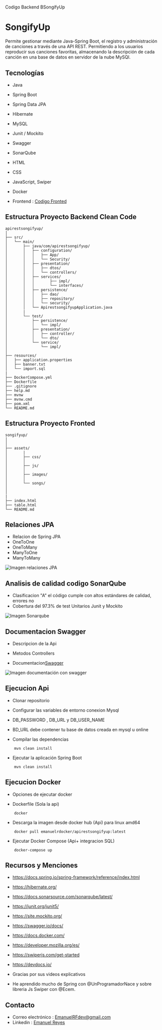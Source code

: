 #
Codigo Backend BSongifyUp
#

# SongifyUp
Permite gestionar mediante Java-Spring Boot, el registro y administración de canciones a través de una API REST. Permitiendo a los usuarios reproducir sus canciones favoritas, almacenando la descripción de cada canción en una base de datos en servidor de la nube MySQl. 

## Tecnologías
- Java
- Spring Boot
- Spring Data JPA
- Hibernate
- MySQL
- Junit / Mockito
- Swagger
- SonarQube
- HTML
- CSS
- JavaScript, Swiper
- Docker

- Frontend : <a href="https://github.com/EmanuelRFDev/SongifyUp">Codigo Fronted</a>

## Estructura Proyecto Backend Clean Code
```
apirestsongifyup/
│
├── src/
│   └── main/
│       ├── java/com/apirestsongifyup/
│       │   ├── configuration/
│       │   │   ├── App/
│       │   │   └── Security/
│       │   ├── presentation/
│       │   │   ├── dtos/
│       │   │   └── controllers/
│       │   ├── services/
│       │   │       ├── impl/
│       │   │       └── interfaces/
│       │   ├── persistence/
│       │   │   ├── dao/
│       │   │   ├── repository/
│       │   │   └── security/
│       │   └── ApirestsongifyupApplication.java
│       |
│       └── test/
│           ├── persistence/
│           │   └── impl/
│           ├── presentation/
│           │   ├── controller/
│           │   └── dto/
│           └── service/
│               └── impl/
│
├── resources/
│   ├── application.properties
│   ├── banner.txt 
│   └── import.sql 
|
├── DockerCompose.yml
├── Dockerfile
├── .gitignore
├── help.md
├── mvnw
├── mvnw.cmd
├── pom.xml
└── README.md
```
## Estructura Proyecto Fronted 
```
songifyup/
│
│
├── assets/
│       |
│       ├── css/
│       │      
│       ├── js/
│       │     
│       ├── images/
│       │          
│       └── songs/
│       
│
|
├── index.html
├── table.html
└── README.md
```

## Relaciones JPA
 - Relacion de Spring JPA
 - OneToOne
 - OneToMany
 - ManyToOne
 - ManyToMany
 
![Imagen relaciones JPA](https://github.com/EmanuelRFDev/PBackend/blob/ba832a39759a505df5c3d7ec79bf8790b6ed8a7f/songify/RelacionesJPA.jpg)

## Analisis de calidad codigo SonarQube

 - Clasificacion "A" el código cumple con altos estándares de calidad, errores no
 - Cobertura del 97.3% de test Unitarios Junit y Mockito
 
 ![Imagen Sonarqube](https://github.com/EmanuelRFDev/PBackend/blob/ba832a39759a505df5c3d7ec79bf8790b6ed8a7f/songify/Sonarqube.jpg)

## Documentacion Swagger 

 - Descripcion de la Api
 - Metodos Controllers 
 
 - Documentacion<a href="https://apirestsongifyup.onrender.com/swagger-ui/index.html">Swagger</a> 

![Imagen documentación con swagger](https://github.com/EmanuelRFDev/PBackend/blob/ba832a39759a505df5c3d7ec79bf8790b6ed8a7f/songify/Swagger.jpg)

## Ejecucion Api

- Clonar repositorio
- Configurar las variables de entorno conexion Mysql
- DB_PASSWORD , DB_URL y DB_USER_NAME
- BD_URL debe contener tu base de datos creada en mysql u online 

- Compilar las dependencias 
```
    mvn clean install
```
- Ejecutar la aplicación Spring Boot
```
    mvn clean install
```
## Ejecucion Docker 

- Opciones de ejecutar docker 

- Dockerfile (Sola la api) 
```
    docker 
```
- Descarga la imagen desde docker hub (Api) para linux amd64
```
    docker pull emanuelrdocker/apirestsongifyup:latest
```
- Ejecutar Docker Compose (Api+ integracion SQL)
```
    docker-compose up
```

## Recursos y Menciones

 * https://docs.spring.io/spring-framework/reference/index.html
 * https://hibernate.org/
 * https://docs.sonarsource.com/sonarqube/latest/
 * https://junit.org/junit5/
 * https://site.mockito.org/
 * https://swagger.io/docs/
 * https://docs.docker.com/
 * https://developer.mozilla.org/es/
 * https://swiperjs.com/get-started
 * https://devdocs.io/
 
 * Gracias por sus videos explicativos
 * He aprendido mucho de Spring con @UnProgramadorNace y sobre libreria Js Swiper con @Ecem.


## Contacto
- Correo electrónico : EmanuelRFdev@gmail.com
- Linkedin : <a href="https://www.linkedin.com/in/emanuel-reyes-0283b6305/">Emanuel Reyes</a>

